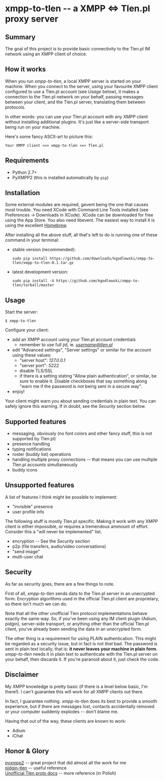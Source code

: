 xmpp-to-tlen -- a XMPP <=> Tlen.pl proxy server
===============================================

## Summary
The goal of this project is to provide basic connectivity to the Tlen.pl
IM network using an XMPP client of choice.

## How it works
When you run *xmpp-to-tlen*, a local XMPP server is started on your machine.
When you connect to the server, using your favourite XMPP client configured
to use a Tlen.pl account (see *Usage* below), it makes a connection to the
Tlen.pl network on your behalf, passing messages between your client, and
the Tlen.pl server, translating them between protocols.

In other words: you can use your Tlen.pl account with any XMPP client
without installing additional plugins. It's just like a server-side
transport being run on your machine.

Here's some fancy ASCII-art to picture this:

```
Your XMPP client <=> xmpp-to-tlen <=> Tlen.pl
```

## Requirements
 * Python 2.7+
 * PyXMPP2 (this is installed automatically by `pip`)

## Installation
Some external modules are required, gevent being the one that causes most trouble.
You need XCode with Command Line Tools installed (see Preferences -> Downloads in XCode). XCode can be downloaded for free using the App Store.
You also need libevent. The easiest way to install it is using the excellent [Homebrew](https://github.com/mxcl/homebrew).

After installing all the above stuff, all that's left to do is running one of these command in your terminal:

 * stable version (recommended):

   ```
   sudo pip install https://github.com/downloads/kgodlewski/xmpp-to-tlen/xmpp-to-tlen-0.1.tar.gz
   ```
 * latest development version:

   ```
   sudo pip install -U https://github.com/kgodlewski/xmpp-to-tlen/tarball/master
   ```

## Usage
Start the server:

```
$ xmpp-to-tlen
````

Configure your client:

 * add an XMPP account using your Tlen.pl account credentials
   * remember to use full jid, ie. *username@tlen.pl*
 * edit "Advanced settings", "Server settings" or similar for the account
   using these values:
   * "server host": *127.0.0.1*
   * "server port": *5222*
   * disable TLS/SSL
   * if there is a setting stating "Allow plain authentication", or similar,
     be sure to enable it. Disable checkboxes that say something along "warn me if the password is not being sent in a secure way".
 * enjoy!
 
Your client might warn you about sending credentials in plain text. You can
safely ignore this warning. If in doubt, see the _Security_ section below.

## Supported features
 * messaging, obviously (no font colors and other fancy stuff, this is not
   supported by Tlen.pl)
 * presence handling
 * typing notifications
 * roster (buddy list) operations
 * handling multiple proxy connections -- that means you can use multiple
   Tlen.pl accounts simultaneously
 * buddy icons

## Unsupported features
A list of features I think might be possible to implement:

 * "invisible" presence
 * user profile info

The following stuff is mostly Tlen.pl specific. Making it work with any
XMPP client is either impossible, or requires a tremendous ammount of effort.
Consider this a "will never be implemented" list.

 * encryption -- See the *Security* section
 * p2p (file transfers, audio/video conversations)
 * "send image"
 * multi-user chat

## Security
As far as security goes, there are a few things to note.

First of all, *xmpp-to-tlen* sends data to the Tlen.pl server in an unecrypted
form. Encryption algorithms used in the official Tlen.pl client are proprietary,
so there isn't much we can do.

Note that all the other unofficial Tlen protocol implementations behave
exactly the same way. So, if you've been using any IM client plugin
(Adium, pidgin), server-side transport, or anything other than the
official Tlen.pl client, you've already been sending the data in an unecrypted form.

The other thing is a requirement for using PLAIN authentication. This might be
regarded as a security issue, but in fact is not *that* bad. The password is sent
in plain text locally, that is: **it never leaves your machine in plain form**.
*xmpp-to-tlen* needs it in plain text to authenticate with the Tlen.pl server
on your behalf, then discards it. If you're paranoid about it, just check the code.

## Disclaimer
My XMPP knowledge is pretty basic (if there is a level below basic, I'm there!).
I can't guarantee this will work for all XMPP clients out there. 

In fact, I guarantee nothing. *xmpp-to-tlen* does its best to provide a smooth
experience, but if there are messages lost, contacts accidentally removed or
your computer suddenly explodes -- don't blame me.

Having that out of the way, these clients are known to work:

 * Adium
 * iChat

## Honor & Glory
[pyxmpp2](https://github.com/Jajcus/pyxmpp2)
	-- great project that did almost all the work for me  
[pidgin-tlen](https://github.com/pelotasplus/pidgin-tlen)
	-- useful reference  
[Unofficial Tlen proto docs](http://docs.malcom.pl/tlen/proto/index.xhtml)
	-- more reference (in Polish)

